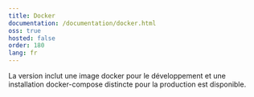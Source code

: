 ```yaml
---
title: Docker
documentation: /documentation/docker.html
oss: true
hosted: false
order: 180
lang: fr
---
```


La version inclut une image docker pour le développement et une installation docker-compose distincte pour la production est disponible.